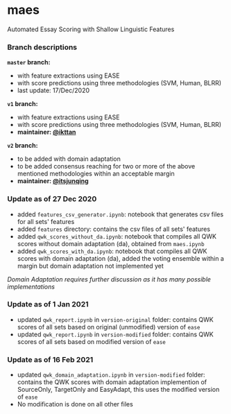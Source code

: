 # maes
Automated Essay Scoring with Shallow Linguistic Features

### Branch descriptions
**`master` branch:**
- with feature extractions using EASE
- with score predictions using three methodologies (SVM, Human, BLRR)
- last update: 17/Dec/2020

**`v1` branch:**
- with feature extractions using EASE
- with score predictions using three methodologies (SVM, Human, BLRR)
- **maintainer: [@ikttan](https://github.com/ikttan)**

**`v2` branch:**
- to be added with domain adaptation
- to be added consensus reaching for two or more of the above mentioned methodologies within an acceptable margin
- **maintainer: [@itsjunqing](https://github.com/itsjunqing)**

### Update as of 27 Dec 2020
- added `features_csv_generator.ipynb`: notebook that generates csv files for all sets' features
- added `features` directory: contains the csv files of all sets' features
- added `qwk_scores_without_da.ipynb`: notebook that compiles all QWK scores without domain adaptation (da), obtained from `maes.ipynb`
- added `qwk_scores_with_da.ipynb`: notebook that compiles all QWK scores with domain adaptation (da), added the voting ensemble within a margin but domain adaptation not implemented yet

*Domain Adaptation requires further discussion as it has many possible implementations*

### Update as of 1 Jan 2021
- updated `qwk_report.ipynb` in `version-original` folder: contains QWK scores of all sets based on original (unmodified) version of `ease`
- updated `qwk_report.ipynb` in `version-modified` folder: contains QWK scores of all sets based on modified version of `ease`


### Update as of 16 Feb 2021
- updated `qwk_domain_adaptation.ipynb` in `version-modified` folder: contains the QWK scores with domain adaptation implemention of SourceOnly, TargetOnly and EasyAdapt, this uses the modified version of `ease`
- No modification is done on all other files
